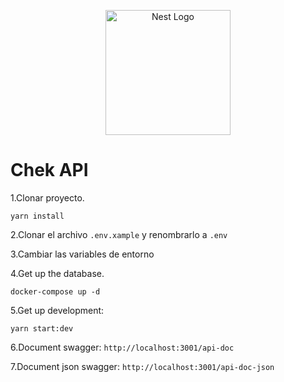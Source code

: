 <p align="center">
  <a href="http://nestjs.com/" target="blank"><img src="https://nestjs.com/img/logo-small.svg" width="200" alt="Nest Logo" /></a>
</p>

# Chek API

1.Clonar proyecto.

```
yarn install
```

2.Clonar el archivo `.env.xample` y renombrarlo a `.env`

3.Cambiar las variables de entorno

4.Get up the database.

```
docker-compose up -d
```

5.Get up development:

```
yarn start:dev
```

6.Document swagger: `http://localhost:3001/api-doc`

7.Document json swagger: `http://localhost:3001/api-doc-json`
